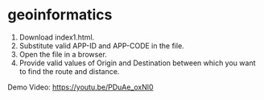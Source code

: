 # geoinformatics

1) Download index1.html.
2) Substitute valid APP-ID and APP-CODE in the file.
3) Open the file in a browser.
4) Provide valid values of Origin and Destination between which you want to find the route and distance.

Demo Video: https://youtu.be/PDuAe_oxNl0
